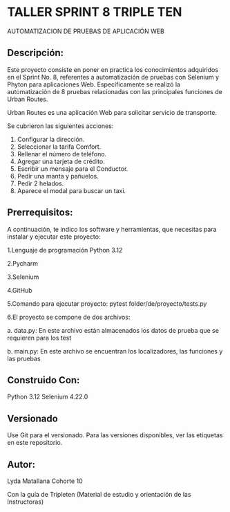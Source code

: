 
# TALLER SPRINT 8 TRIPLE TEN 
AUTOMATIZACION DE PRUEBAS DE APLICACIÓN WEB



## Descripción:

Este proyecto consiste en poner en practica los conocimientos adquiridos en el Sprint No. 8, referentes a automatización de pruebas con Selenium y Phyton para aplicaciones Web. Específicamente se realizó la automatización de 8 pruebas relacionadas con las principales funciones de Urban Routes.

Urban Routes es una aplicación Web para solicitar servicio de transporte.

Se cubrieron las siguientes acciones:

1. Configurar la dirección.
2. Seleccionar la tarifa Comfort.
3. Rellenar el número de teléfono.
4. Agregar una tarjeta de crédito. 
5. Escribir un mensaje para el Conductor.
6. Pedir una manta y pañuelos.
7. Pedir 2 helados.
8. Aparece el modal para buscar un taxi.


## Prerrequisitos:

A continuación, te indico los software y herramientas, que necesitas para instalar y ejecutar este proyecto:

1.Lenguaje de programación Python 3.12

2.Pycharm

3.Selenium

4.GitHub

5.Comando para ejecutar proyecto: pytest folder/de/proyecto/tests.py

6.El proyecto se compone de dos archivos:

a. data.py: En este archivo están almacenados los datos de prueba que se requieren para los test

b. main.py: En este archivo se encuentran los localizadores, las funciones y las pruebas



## Construido Con:

Python  3.12
Selenium 4.22.0

## Versionado

Use Git para el versionado. Para las versiones disponibles, ver las etiquetas en este repositorio.


## Autor: 

Lyda Matallana Cohorte 10

Con la guía de Tripleten (Material de estudio y orientación de las Instructoras)




